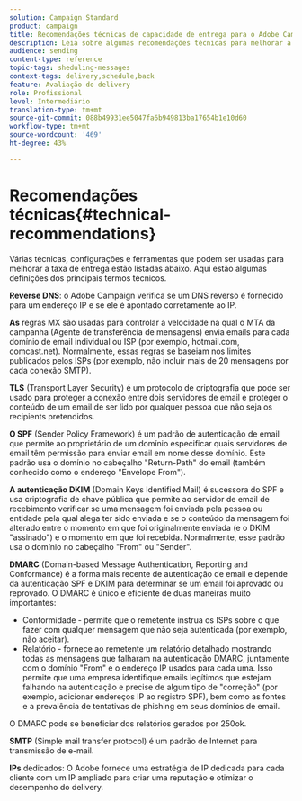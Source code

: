 ```yaml
---
solution: Campaign Standard
product: campaign
title: Recomendações técnicas de capacidade de entrega para o Adobe Campaign Standard
description: Leia sobre algumas recomendações técnicas para melhorar a capacidade de entrega com o Adobe Campaign Standard.
audience: sending
content-type: reference
topic-tags: sheduling-messages
context-tags: delivery,schedule,back
feature: Avaliação do delivery
role: Profissional
level: Intermediário
translation-type: tm+mt
source-git-commit: 088b49931ee5047fa6b949813ba17654b1e10d60
workflow-type: tm+mt
source-wordcount: '469'
ht-degree: 43%

---
```



# Recomendações técnicas{#technical-recommendations}

Várias técnicas, configurações e ferramentas que podem ser usadas para melhorar a taxa de entrega estão listadas abaixo. Aqui estão algumas definições dos principais termos técnicos.

**Reverse DNS**: o Adobe Campaign verifica se um DNS reverso é fornecido para um endereço IP e se ele é apontado corretamente ao IP.

**As** regras MX são usadas para controlar a velocidade na qual o MTA da campanha (Agente de transferência de mensagens) envia emails para cada domínio de email individual ou ISP (por exemplo, hotmail.com, comcast.net). Normalmente, essas regras se baseiam nos limites publicados pelos ISPs (por exemplo, não incluir mais de 20 mensagens por cada conexão SMTP).

**TLS**  (Transport Layer Security) é um protocolo de criptografia que pode ser usado para proteger a conexão entre dois servidores de email e proteger o conteúdo de um email de ser lido por qualquer pessoa que não seja os recipients pretendidos.

**O SPF**  (Sender Policy Framework) é um padrão de autenticação de email que permite ao proprietário de um domínio especificar quais servidores de email têm permissão para enviar email em nome desse domínio. Este padrão usa o domínio no cabeçalho &quot;Return-Path&quot; do email (também conhecido como o endereço &quot;Envelope From&quot;).

**A autenticação DKIM**  (Domain Keys Identified Mail) é sucessora do SPF e usa criptografia de chave pública que permite ao servidor de email de recebimento verificar se uma mensagem foi enviada pela pessoa ou entidade pela qual alega ter sido enviada e se o conteúdo da mensagem foi alterado entre o momento em que foi originalmente enviada (e o DKIM &quot;assinado&quot;) e o momento em que foi recebida. Normalmente, esse padrão usa o domínio no cabeçalho &quot;From&quot; ou &quot;Sender&quot;.

**DMARC**  (Domain-based Message Authentication, Reporting and Conformance) é a forma mais recente de autenticação de email e depende da autenticação SPF e DKIM para determinar se um email foi aprovado ou reprovado. O DMARC é único e eficiente de duas maneiras muito importantes:
* Conformidade - permite que o remetente instrua os ISPs sobre o que fazer com qualquer mensagem que não seja autenticada (por exemplo, não aceitar).
* Relatório - fornece ao remetente um relatório detalhado mostrando todas as mensagens que falharam na autenticação DMARC, juntamente com o domínio &quot;From&quot; e o endereço IP usados para cada uma. Isso permite que uma empresa identifique emails legítimos que estejam falhando na autenticação e precise de algum tipo de &quot;correção&quot; (por exemplo, adicionar endereços IP ao registro SPF), bem como as fontes e a prevalência de tentativas de phishing em seus domínios de email.

O DMARC pode se beneficiar dos relatórios gerados por 250ok.

**SMTP**  (Simple mail transfer protocol) é um padrão de Internet para transmissão de e-mail.

**IPs** dedicados: O Adobe fornece uma estratégia de IP dedicada para cada cliente com um IP ampliado para criar uma reputação e otimizar o desempenho do delivery.
